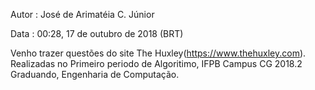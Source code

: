 Autor : José de Arimatéia C. Júnior

Data : 00:28, 17 de outubro de 2018 (BRT) 

Venho trazer questões do site The Huxley(https://www.thehuxley.com).
Realizadas no Primeiro periodo de Algoritimo,
IFPB Campus CG 2018.2
Graduando, Engenharia de Computação.
